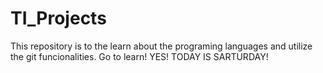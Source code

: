 # TI_Projects
This repository is to the learn about the programing languages and utilize the git funcionalities. Go to learn!
YES! TODAY IS SARTURDAY!
